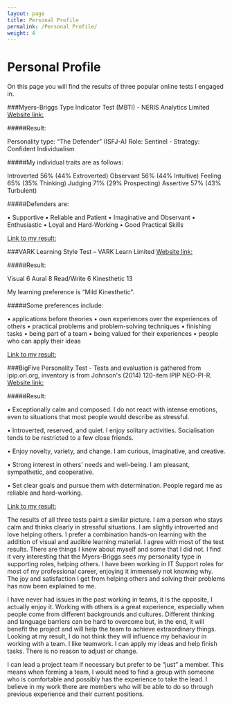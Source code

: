 ```yaml
---
layout: page
title: Personal Profile
permalink: /Personal Profile/
weight: 4
---
```


# **Personal Profile**

On this page you will find the results of three popular online tests I engaged in.

<p></p>
<p></p>

###Myers-Briggs Type Indicator Test (MBTI) - NERIS Analytics Limited
[Website link:](https://www.16personalities.com/)

#####Result:

Personality type: “The Defender” (ISFJ-A)
Role: Sentinel - Strategy: Confident Individualism

#####My individual traits are as follows:

Introverted 56% (44% Extroverted)
Observant 56% (44% Intuitive)
Feeling 65% (35% Thinking)
Judging 71% (29% Prospecting)
Assertive 57% (43% Turbulent)

#####Defenders are:

•	Supportive
•	Reliable and Patient
•	Imaginative and Observant
•	Enthusiastic
•	Loyal and Hard-Working
•	Good Practical Skills

[Link to my result:](https://www.16personalities.com/profiles/67dc3b591fc0c)

<p></p>
<p></p>

###VARK Learning Style Test – VARK Learn Limited
[Website link:](http://vark-learn.com)

#####Result:

Visual 6
Aural 8
Read/Write 6
Kinesthetic 13

My learning preference is “Mild Kinesthetic”.

#####Some preferences include:

•	applications before theories
•	own experiences over the experiences of others
•	practical problems and problem-solving techniques
•	finishing tasks
•	being part of a team
•	being valued for their experiences
•	people who can apply their ideas

[Link to my result:](http://vark-learn.com/strategies/kinesthetic-strategies/)

<p></p>
<p></p>

###BigFive Personality Test - Tests and evaluation is gathered from ipip.ori.org, inventory is from Johnson's (2014) 120-item IPIP NEO-PI-R.
[Website link:](https://bigfive-test.com/)

#####Result:

•	Exceptionally calm and composed. I do not react with intense emotions, even to situations that most people would describe as stressful.

•	Introverted, reserved, and quiet. I enjoy solitary activities. Socialisation tends to be restricted to a few close friends.

•	Enjoy novelty, variety, and change. I am curious, imaginative, and creative.

•	Strong interest in others' needs and well-being. I am pleasant, sympathetic, and cooperative.

•	Set clear goals and pursue them with determination. People regard me as reliable and hard-working.

[Link to my result:](https://bigfive-test.com/result/5d7ca021e108cb006217b026)

<p></p>
<p></p>

The results of all three tests paint a similar picture. I am a person who stays calm and thinks clearly in stressful situations. I am slightly introverted and love helping others.
I prefer a combination hands-on learning with the addition of visual and audible learning material. I agree with most of the test results. There are things I knew about myself and some that I did not. I find it very interesting that the Myers-Briggs sees my personality type in supporting roles, helping others. I have been working in IT Support roles for most of my professional career, enjoying it immensely not knowing why. The joy and satisfaction I get from helping others and solving their problems has now been explained to me.

I have never had issues in the past working in teams, it is the opposite, I actually enjoy it. Working with others is a great experience, especially when people come from different backgrounds and cultures. Different thinking and language barriers can be hard to overcome but, in the end, it will benefit the project and will help the team to achieve extraordinary things. Looking at my result, I do not think they will influence my behaviour in working with a team. I like teamwork. I can apply my ideas and help finish tasks. There is no reason to adjust or change.

I can lead a project team if necessary but prefer to be “just” a member. This means when forming a team, I would need to find a group with someone who is comfortable and possibly has the experience to take the lead. I believe in my work there are members who will be able to do so through previous experience and their current positions.
